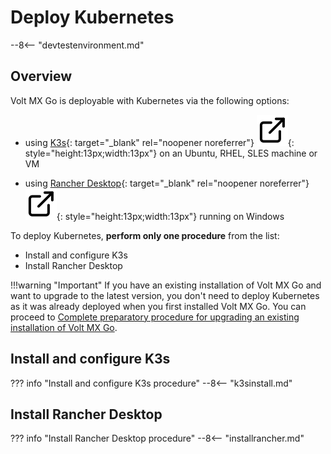 # Deploy Kubernetes

--8<-- "devtestenvironment.md"

## Overview

Volt MX Go is deployable with Kubernetes via the following options:

- using [K3s](https://docs.k3s.io "Link opens a new tab"){: target="_blank" rel="noopener noreferrer"}&nbsp;![link image](../assets/images/external-link.svg){: style="height:13px;width:13px"} on an Ubuntu, RHEL, SLES machine or VM

- using [Rancher Desktop](https://docs.rancherdesktop.io "Link opens a new tab"){: target="_blank" rel="noopener noreferrer"}&nbsp;![link image](../assets/images/external-link.svg){: style="height:13px;width:13px"} running on Windows  

To deploy Kubernetes, **perform only one procedure** from the list:

- Install and configure K3s
- Install Rancher Desktop

!!!warning "Important"
    If you have an existing installation of Volt MX Go and want to upgrade to the latest version, you don't need to deploy Kubernetes as it was already deployed when you first installed Volt MX Go. You can proceed to [Complete preparatory procedure for upgrading an existing installation of Volt MX Go](prereqindex.md#for-upgrading-an-existing-installation-of-volt-mx-go). 

## Install and configure K3s

??? info "Install and configure K3s procedure"
    --8<-- "k3sinstall.md"

## Install Rancher Desktop

??? info "Install Rancher Desktop procedure"
    --8<-- "installrancher.md"